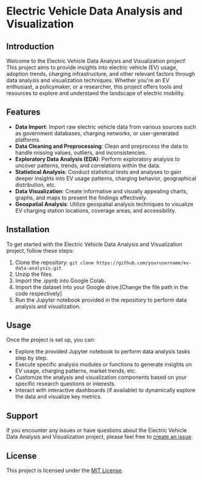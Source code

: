 # Electric Vehicle Data Analysis and Visualization

## Introduction
Welcome to the Electric Vehicle Data Analysis and Visualization project! This project aims to provide insights into electric vehicle (EV) usage, adoption trends, charging infrastructure, and other relevant factors through data analysis and visualization techniques. Whether you're an EV enthusiast, a policymaker, or a researcher, this project offers tools and resources to explore and understand the landscape of electric mobility.

## Features
- **Data Import**: Import raw electric vehicle data from various sources such as government databases, charging networks, or user-generated platforms.
- **Data Cleaning and Preprocessing**: Clean and preprocess the data to handle missing values, outliers, and inconsistencies.
- **Exploratory Data Analysis (EDA)**: Perform exploratory analysis to uncover patterns, trends, and correlations within the data.
- **Statistical Analysis**: Conduct statistical tests and analyses to gain deeper insights into EV usage patterns, charging behavior, geographical distribution, etc.
- **Data Visualization**: Create informative and visually appealing charts, graphs, and maps to present the findings effectively.
- **Geospatial Analysis**: Utilize geospatial analysis techniques to visualize EV charging station locations, coverage areas, and accessibility.

## Installation
To get started with the Electric Vehicle Data Analysis and Visualization project, follow these steps:
1. Clone the repository: `git clone https://github.com/yourusername/ev-data-analysis.git`
2. Unzip the files.
3. Import the .ipynb into Google Colab.
4. Import the dataset into your Google drive.[Change the file path in the code respectively]
5. Run the Jupyter notebook provided in the repository to perform data analysis and visualization.

## Usage
Once the project is set up, you can:
- Explore the provided Jupyter notebook to perform data analysis tasks step by step.
- Execute specific analysis modules or functions to generate insights on EV usage, charging patterns, market trends, etc.
- Customize the analysis and visualization components based on your specific research questions or interests.
- Interact with interactive dashboards (if available) to dynamically explore the data and visualize key metrics.

## Support
If you encounter any issues or have questions about the Electric Vehicle Data Analysis and Visualization project, please feel free to [create an issue](https://github.com/yourusername/ev-data-analysis/issues).

## License
This project is licensed under the [MIT License](LICENSE).
